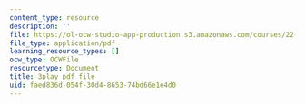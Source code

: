 ```yaml
---
content_type: resource
description: ''
file: https://ol-ocw-studio-app-production.s3.amazonaws.com/courses/22-01-introduction-to-nuclear-engineering-and-ionizing-radiation-fall-2016/faed836d054f30d4865374bd66e1e4d0_es6f90JcJ2k.pdf
file_type: application/pdf
learning_resource_types: []
ocw_type: OCWFile
resourcetype: Document
title: 3play pdf file
uid: faed836d-054f-30d4-8653-74bd66e1e4d0
---
```

